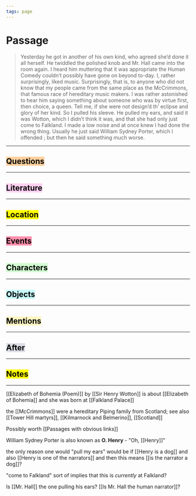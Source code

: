 ```yaml
---
tags: page
---
```

# Passage
> Yesterday he got in another of his own kind, who agreed she’d done it all herself. He twiddled the polished knob and Mr. Hall came into the room again. I heard him muttering that it was appropriate the Human Comedy couldn’t possibly have gone on beyond to-day. I, rather surprisingly, liked music. Surprisingly, that is, to anyone who did not know that my people came from the same place as the McCrimmons, that famous race of hereditary music makers. I was rather astonished to hear him saying something about someone who was by virtue first, then choice, a queen. Tell me, if she were not design’d th’ eclipse and glory of her kind. So I pulled his sleeve. He pulled my ears, and said it was Wotton, which I didn’t think it was, and that she had only just come to Falkland. I made a low noise and at once knew I had done the wrong thing. Usually he just said William Sydney Porter, which I offended ; but then he said something much worse.
---
## <mark style="background: #FFB86CA6;">Questions</mark>
---


## <mark style="background: #FFB8EBA6;">Literature</mark>
---

## <mark class="hltr-purple">Location</mark>
---

## <mark style="background: #FF5582A6;">Events</mark>
---

## <mark style="background: #BBFABBA6;">Characters</mark>
---

## <mark style="background: #ABF7F7A6;">Objects</mark>
---

## <mark style="background: #FFF3A3A6;">Mentions</mark>
---

## <mark style="background: #CACFD9A6;">After</mark>
---

## <mark class="hltr-blue">Notes</mark>
---

[[Elizabeth of Bohemia (Poem)]] by [[Sir Henry Wotton]] is about [[Elizabeth of Bohemia]] and she was born at [[Falkland Palace]]

the [[McCrimmons]] were a hereditary Piping family from Scotland; see also [[Tower Hill martyrs]], [[Kilmarnock and Belmerino]], [[Scotland]]

Possibly worth [[Passages with obvious links]]

William Sydney Porter is also known as **O. Henry** - "Oh, [[Henry]]"

the only reason one would "pull my ears" would be if [[Henry is a dog]] and also [[Henry is one of the narrators]] and then this means [[is the narrator a dog]]?

"come to Falkland" sort of implies that this is *currently* at Falkland?

Is [[Mr. Hall]] the one pulling his ears? [[Is Mr. Hall the human narrator]]?